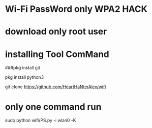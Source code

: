 # Wi-Fi PassWord only WPA2 HACK


# download only root user



# installing Tool ComMand


###pkg install git

pkg install python3


git clone https://github.com/HeartHaNterAlex/wifi


# only one command run


sudo python wifi/PS.py -i wlan0 -K
